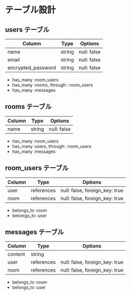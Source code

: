 # テーブル設計

## users テーブル

| Column             | Type   | Options     |
| ------------------ | ------ | ----------- |
| name               | string | null: false |
| email              | string | null: false |
| encrypted_password | string | null: false |

- has_many :room_users
- has_many :rooms, through: :room_users
- has_many :messages

## rooms テーブル

| Column | Type   | Options     |
| ------ | ------ | ----------- |
| name   | string | null: false |

- has_many :room_users
- has_many :users, through: :room_users
- has_many :messages

## room_users テーブル

| Column  | Type       | Options                        |
| ------- | ---------- | -----------------------------  |
| user    | references | null: false, foreign_key: true |
| room    | references | null: false, foreign_key: true |

- belongs_to :room
- belomgs_to :user

## messages テーブル

| Column     | Type        | Options                        |
| ---------- | ----------- | ------------------------------ |
| content    | string      |                                |
| user       | references  | null: false, foreign_key: true |
| room       | references  | null: false, foreign_key: true |

- belongs_to :room
- belongs_to :user